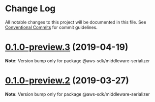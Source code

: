 # Change Log

All notable changes to this project will be documented in this file.
See [Conventional Commits](https://conventionalcommits.org) for commit guidelines.

# [0.1.0-preview.3](https://github.com/aws/aws-sdk-js-v3/compare/@aws-sdk/middleware-serializer@0.1.0-preview.2...@aws-sdk/middleware-serializer@0.1.0-preview.3) (2019-04-19)

**Note:** Version bump only for package @aws-sdk/middleware-serializer

# [0.1.0-preview.2](https://github.com/aws/aws-sdk-js-v3/compare/@aws-sdk/middleware-serializer@0.1.0-preview.1...@aws-sdk/middleware-serializer@0.1.0-preview.2) (2019-03-27)

**Note:** Version bump only for package @aws-sdk/middleware-serializer
